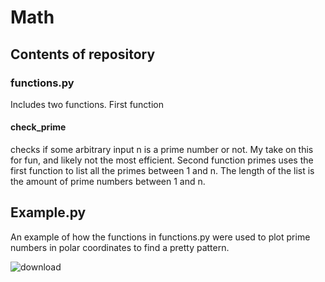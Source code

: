 # Math
## Contents of repository
### functions.py
Includes two functions. First function 
#### check_prime 
checks if some arbitrary input n is a prime number or not. My take on this for fun, and likely not the most efficient. Second function primes uses the first function to list all the primes between 1 and n. The length of the list is the amount of prime numbers between 1 and n.

## Example.py
An example of how the functions in functions.py were used to plot prime numbers in polar coordinates to find a pretty pattern.

![download](https://github.com/FM-Ahmed/Math/assets/128718838/6a7ac197-f3c0-41c8-918c-dff15ea72dd9)
